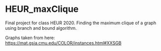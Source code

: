 # HEUR_maxClique

Final project for class HEUR 2020. Finding the maximum clique of a graph using branch and bound algorithm.

Graphs taken from here: https://mat.gsia.cmu.edu/COLOR/instances.html#XXSGB